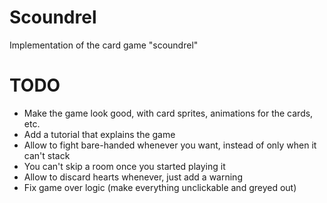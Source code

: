 # Scoundrel
Implementation of the card game "scoundrel"

# TODO
* Make the game look good, with card sprites, animations for the cards, etc.
* Add a tutorial that explains the game
* Allow to fight bare-handed whenever you want, instead of only when it can't stack
* You can't skip a room once you started playing it
* Allow to discard hearts whenever, just add a warning
* Fix game over logic (make everything unclickable and greyed out)
